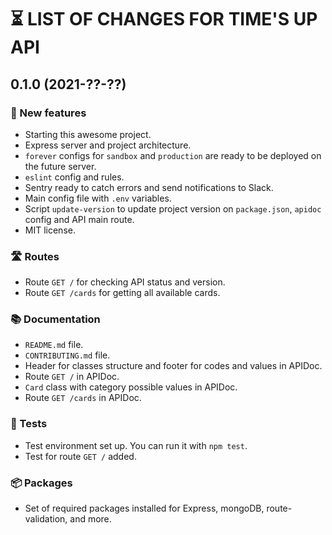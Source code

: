 # ⏳ LIST OF CHANGES FOR TIME'S UP API

## 0.1.0 (2021-??-??)

### 🚀 New features

* Starting this awesome project.
* Express server and project architecture.
* `forever` configs for `sandbox` and `production` are ready to be deployed on the future server.
* `eslint` config and rules.
* Sentry ready to catch errors and send notifications to Slack.
* Main config file with `.env` variables.
* Script `update-version` to update project version on `package.json`, `apidoc` config and API main route.
* MIT license. 

### 🛣 Routes

* Route `GET /` for checking API status and version.
* Route `GET /cards` for getting all available cards.

### 📚 Documentation

* `README.md` file.
* `CONTRIBUTING.md` file.
* Header for classes structure and footer for codes and values in APIDoc.
* Route `GET /` in APIDoc.
* `Card` class with category possible values in APIDoc.
* Route `GET /cards` in APIDoc.

### 🧪 Tests

* Test environment set up. You can run it with `npm test`.
* Test for route `GET /` added.

### 📦 Packages

* Set of required packages installed for Express, mongoDB, route-validation, and more.